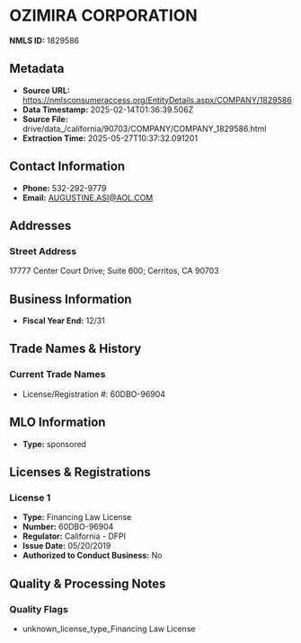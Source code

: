 # OZIMIRA CORPORATION

**NMLS ID:** 1829586

## Metadata
- **Source URL:** https://nmlsconsumeraccess.org/EntityDetails.aspx/COMPANY/1829586
- **Data Timestamp:** 2025-02-14T01:36:39.506Z
- **Source File:** drive/data_/california/90703/COMPANY/COMPANY_1829586.html
- **Extraction Time:** 2025-05-27T10:37:32.091201

## Contact Information
- **Phone:** 532-292-9779
- **Email:** AUGUSTINE.ASI@AOL.COM

## Addresses
### Street Address
17777 Center Court Drive; Suite 600; Cerritos, CA 90703

## Business Information
- **Fiscal Year End:** 12/31

## Trade Names & History
### Current Trade Names
- License/Registration #: 60DBO-96904

## MLO Information
- **Type:** sponsored

## Licenses & Registrations

### License 1
- **Type:** Financing Law License
- **Number:** 60DBO-96904
- **Regulator:** California - DFPI
- **Issue Date:** 05/20/2019
- **Authorized to Conduct Business:** No

## Quality & Processing Notes
### Quality Flags
- unknown_license_type_Financing Law License
